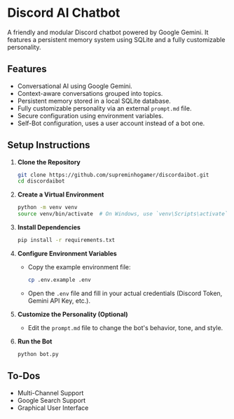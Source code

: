 # Discord AI Chatbot

A friendly and modular Discord chatbot powered by Google Gemini. It features a persistent memory system using SQLite and a fully customizable personality.

## Features

-   Conversational AI using Google Gemini.
-   Context-aware conversations grouped into topics.
-   Persistent memory stored in a local SQLite database.
-   Fully customizable personality via an external `prompt.md` file.
-   Secure configuration using environment variables.
-   Self-Bot configuration, uses a user account instead of a bot one.

## Setup Instructions

1.  **Clone the Repository**
    ```bash
    git clone https://github.com/supreminhogamer/discordaibot.git
    cd discordaibot
    ```

2.  **Create a Virtual Environment**
    ```bash
    python -m venv venv
    source venv/bin/activate  # On Windows, use `venv\Scripts\activate`
    ```

3.  **Install Dependencies**
    ```bash
    pip install -r requirements.txt
    ```

4.  **Configure Environment Variables**
    -   Copy the example environment file:
        ```bash
        cp .env.example .env
        ```
    -   Open the `.env` file and fill in your actual credentials (Discord Token, Gemini API Key, etc.).

5.  **Customize the Personality (Optional)**
    -   Edit the `prompt.md` file to change the bot's behavior, tone, and style.

6.  **Run the Bot**
    ```bash
    python bot.py
    ```

## To-Dos
- Multi-Channel Support
- Google Search Support
- Graphical User Interface 
